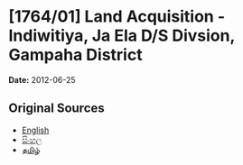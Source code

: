 # [1764/01] Land Acquisition - Indiwitiya,  Ja Ela D/S Divsion,  Gampaha District

**Date:** 2012-06-25

## Original Sources

- [English](https://documents.gov.lk/view/extra-gazettes/2012/6/1764-01_E.pdf)
- [සිංහල](https://documents.gov.lk/view/extra-gazettes/2012/6/1764-01_S.pdf)
- [தமிழ்](https://documents.gov.lk/view/extra-gazettes/2012/6/1764-01_T.pdf)
